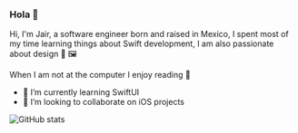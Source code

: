 ### Hola 👋

Hi, I'm Jair, a software engineer born and raised in Mexico, I spent most of my time learning things about Swift development, I am also passionate about design 🎨  🖼

When I am not at the computer I enjoy reading 📖

- 🌱 I’m currently learning SwiftUI
- 👯 I’m looking to collaborate on iOS projects

![GitHub stats](https://github-readme-stats.vercel.app/api?username=JAIRMG&show_icons=true&theme=dracula)  
